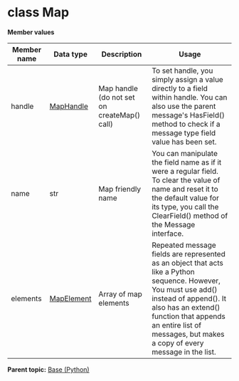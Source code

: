 # class Map

 **Member values** 

|Member name|Data type|Description|Usage|
|-----------|---------|-----------|-----|
|handle| [MapHandle](MapHandle.md#)|Map handle \(do not set on createMap\(\) call\)|To set handle, you simply assign a value directly to a field within handle. You can also use the parent message's HasField\(\) method to check if a message type field value has been set.|
|name|str|Map friendly name|You can manipulate the field name as if it were a regular field. To clear the value of name and reset it to the default value for its type, you call the ClearField\(\) method of the Message interface.|
|elements| [MapElement](MapElement.md#)|Array of map elements|Repeated message fields are represented as an object that acts like a Python sequence. However, You must use add\(\) instead of append\(\). It also has an extend\(\) function that appends an entire list of messages, but makes a copy of every message in the list.|

**Parent topic:** [Base \(Python\)](../../summary_pages/Base.md)


